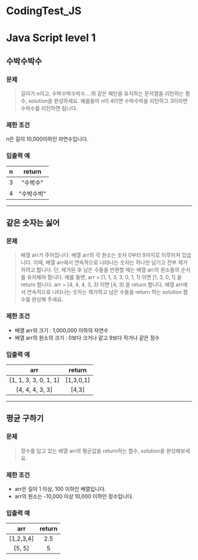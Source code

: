 # CodingTest_JS

# Java Script level 1

## 수박수박수

### 문제

> 길이가 n이고, 수박수박수박수....와 같은 패턴을 유지하는 문자열을 리턴하는 함수, solution을 완성하세요. 예를들어 n이 4이면 수박수박을 리턴하고 3이라면 수박수를 리턴하면 됩니다.

### 제한 조건

n은 길이 10,000이하인 자연수입니다.

### 입출력 예

|  n  |   return   |
| :-: | :--------: |
|  3  |  "수박수"  |
|  4  | "수박수박" |

---

## 같은 숫자는 싫어

### 문제

> 배열 arr가 주어집니다. 배열 arr의 각 원소는 숫자 0부터 9까지로 이루어져 있습니다. 이때, 배열 arr에서 연속적으로 나타나는 숫자는 하나만 남기고 전부 제거하려고 합니다. 단, 제거된 후 남은 수들을 반환할 때는 배열 arr의 원소들의 순서를 유지해야 합니다. 예를 들면,
> arr = [1, 1, 3, 3, 0, 1, 1] 이면 [1, 3, 0, 1] 을 return 합니다.
> arr = [4, 4, 4, 3, 3] 이면 [4, 3] 을 return 합니다.
> 배열 arr에서 연속적으로 나타나는 숫자는 제거하고 남은 수들을 return 하는 solution 함수를 완성해 주세요.

### 제한 조건

- 배열 arr의 크기 : 1,000,000 이하의 자연수
- 배열 arr의 원소의 크기 : 0보다 크거나 같고 9보다 작거나 같은 정수

### 입출력 예

|          arr          |  return   |
| :-------------------: | :-------: |
| [1, 1, 3, 3, 0, 1, 1] | [1,3,0,1] |
|    [4, 4, 4, 3, 3]    |   [4,3]   |

---

## 평균 구하기

### 문제

> 정수를 담고 있는 배열 arr의 평균값을 return하는 함수, solution을 완성해보세요.

### 제한 조건

- arr은 길이 1 이상, 100 이하인 배열입니다.
- arr의 원소는 -10,000 이상 10,000 이하인 정수입니다.

### 입출력 예

|    arr    | return |
| :-------: | :----: |
| [1,2,3,4] |  2.5   |
|  [5, 5]   |   5    |
